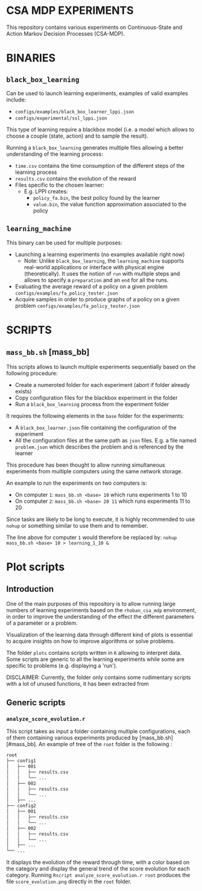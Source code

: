 # CSA MDP EXPERIMENTS

This repository contains various experiments on Continuous-State and Action
Markov Decision Processes (CSA-MDP).


# BINARIES

## `black_box_learning`

Can be used to launch learning experiments, examples of valid examples include:

- `configs/examples/black_box_learner_lppi.json`
- `configs/experimental/ssl_lppi.json`

This type of learning require a blackbox model (i.e. a model which allows to
choose a couple (state, action) and to sample the result).

Running a `black_box_learning` generates multiple files allowing a better
understanding of the learning process:

- `time.csv` contains the time consumption of the different steps of the learning process
- `results.csv` contains the evolution of the reward
- Files specific to the chosen learner:
  - E.g. LPPI creates:
    - `policy_fa.bin`, the best policy found by the learner
    - `value.bin`, the value function approximation associated to the policy

## `learning_machine`

This binary can be used for multiple purposes:

- Launching a learning experiments (no examples available right now)
  - Note: Unlike `black_box_learning`, the `learning_machine` supports
    real-world applications or interface with physical engine (theoretically).
    It uses the notion of `run` with multiple steps and allows to specify a
    `preparation` and an `end` for all the runs.
- Evaluating the average reward of a policy on a given problem `configs/examples/fa_policy_tester.json`
- Acquire samples in order to produce graphs of a policy on a given problem
  `configs/examples/fa_policy_tester.json`

# SCRIPTS

## `mass_bb.sh` [mass_bb]

This scripts allows to launch multiple experiments sequentially based on the
following procedure:

- Create a numeroted folder for each experiment (abort if folder already exists)
- Copy configuration files for the blackbox experiment in the folder
- Run a `black_box_learning` process from the experiment folder

It requires the following elements in the `base` folder for the experiments:

- A `black_box_learner.json` file containing the configuration of the experiment
- All the configuration files at the same path as `json` files.
  E.g. a file named `problem.json` which describes the problem and is referenced
  by the learner

This procedure has been thought to allow running simultaneous experiments from
multiple computers using the same network storage.

An example to run the experiments on two computers is:

- On computer `1`: `mass_bb.sh <base> 10` which runs experiments 1 to 10
- On computer `2`: `mass_bb.sh <base> 20 11` which runs experiments 11 to 20

Since tasks are likely to be long to execute, it is highly recommended to use
`nohup` or something similar to use them and to remember.
 
The line above for computer `1` would therefore be replaced by:
`nohup mass_bb.sh <base> 10 > learning_1_10 &` 

# Plot scripts

## Introduction

One of the main purposes of this repository is to allow running large numbers of
learning experiments based on the `rhoban_csa_mdp` environment, in order to
improve the understanding of the effect the different parameters of a parameter
or a problem.

Visualization of the learning data through different kind of plots is essential
to acquire insights on how to improve algorithms or solve problems.

The folder `plots` contains scripts written in `R` allowing to
interpret data. Some scripts are generic to all the learning experiments while
some are specific to problems (e.g. displaying a 'run').

DISCLAIMER: Currently, the folder only contains some rudimentary scripts with
a lot of unused functions, it has been extracted from 

## Generic scripts

### `analyze_score_evolution.r`

This script takes as input a folder containing multiple configurations, each of
them containing various experiments produced by [mass_bb.sh][#mass_bb].
An example of tree of the `root` folder is the following :
```bash
root
├── config1
│   ├── 001
│   │   ├── results.csv
│   │   └── ...
│   ├── 002
│   │   ├── results.csv
│   │   └── ...
│   ├── ...
├── config2
│   ├── 001
│   │   ├── results.csv
│   │   └── ...
│   ├── 002
│   │   ├── results.csv
│   │   └── ...
│   ├── ...
└── ...
```
It displays the evolution of the reward through time, with a color based on the
category and display the general trend of the score evolution for each category.
Running `Rscript analyze_score_evolution.r root` produces the file
`score_evolution.png` directly in the `root` folder.
